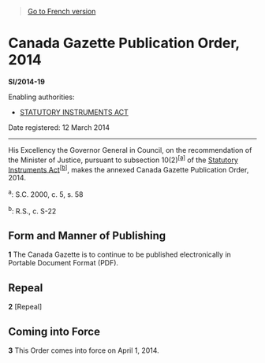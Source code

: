 > [Go to French version](/fr/Règlements/Textes%20réglementaires/2014/19.md)

# Canada Gazette Publication Order, 2014

**SI/2014-19**

Enabling authorities: 
- [STATUTORY INSTRUMENTS ACT](/en/Acts/Revised%20Statutes%20of%20Canada/S/S-22.md)

Date registered: 12 March 2014

----------

His Excellency the Governor General in Council, on the recommendation of the Minister of Justice, pursuant to subsection 10(2)<sup><a href='#fn_1668_hq_11845'>[a]</a></sup> of the [Statutory Instruments Act](/en/Acts/Revised%20Statutes%20of%20Canada/S/S-22.md)<sup><a href='#fn_1668_hq_11846'>[b]</a></sup>, makes the annexed Canada Gazette Publication Order, 2014.

<a name='fn_1668_hq_11845'><sup>a</sup></a>: S.C. 2000, c. 5, s. 58<br />

<a name='fn_1668_hq_11846'><sup>b</sup></a>: R.S., c. S-22<br />




## Form and Manner of Publishing


**1** The Canada Gazette is to continue to be published electronically in Portable Document Format (PDF).




## Repeal


**2** [Repeal]




## Coming into Force


**3** This Order comes into force on April 1, 2014.


